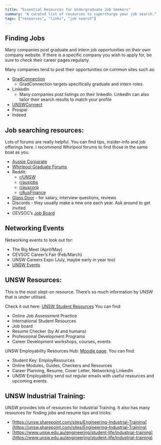 ```yaml
---
title: "Essential Resources for Undergraduate Job Seekers"
summary: "A curated list of resources to supercharge your job search."
tags: ["resources", "links", "job search"]
---
```

## Finding Jobs

Many companies post graduate and intern job opportunities on their own company website. If there is a specific company you wish to apply for, be sure to check their career pages regularly. 

Many companies tend to post their opportunities on common sites such as:



* [GradConnection](https://au.gradconnection.com/) 
    * GradConnection targets specifically graduate and intern roles. 
* LinkedIn
    * Many companies post listings on their linkedIn. LinkedIn can also tailor their search results to match your profile
* [UNSWConnect](https://unswconnect.unsw.edu.au/) 
* Prospel
* Indeed


## Job searching resources:

Lots of forums are really helpful. You can find tips, insider-info and job offerings here. I recommend Whirlpool forums to find those in the same boat as you. 



* [Aussie Corporate](https://gradhub.theaussiecorporate.com/) 
* [Whirlpool Graduate Forums](https://forums.whirlpool.net.au/forum/136) 
* Reddit:
    * [r/UNSW](https://www.reddit.com/r/unsw/)
    * [r/ausjobs](https://www.reddit.com/r/ausjobs/)
    * [r/auscorp](https://www.reddit.com/r/auscorp/)
    * [r/AusFinance](https://www.reddit.com/r/AusFinance/)
* [Glass Door](https://www.glassdoor.com.au/) - for salary, interview questions, reviews 
* Discords - they usually make a new one each year. Ask around to get invited.
* CEVSOC’s [Job Board](https://www.cevsoc.com/job-board) 


## Networking Events

Networking events to look out for:



* The Big Meet (April/May)
* CEVSOC Career’s Fair (Feb/March)
* UNSW Careers Expo (July, maybe early in year too)
* [UNSW Events](https://www.unsw.edu.au/employability/events-news/events) 


## UNSW Resources:

This is the most slept-on resource. There’s so much information by UNSW that is under utilised. 

Check it out here: [UNSW Student Resources](https://www.unsw.edu.au/employability/resources) 
You can find:


* Online Job Assessment Practice
* International Student Resources
* Job board
* Resume Checker (by AI and humans)
* Professional Development Programs
* Career Development workshops, courses, events

UNSW Employability Resources Hub: [Moodle page](https://moodle.telt.unsw.edu.au/enrol/index.php?id=71119). You can find:



* Student Key: EmployResources
* Online Modules, Guides, Checkers and Resources
* Career Planning, Resume, Cover Letter, Networking LinkedIn
* UNSW Employability send out regular emails with useful resources and upcoming events. 

## UNSW Industrial Training:

UNSW provides lots of resources for Industrial Training. It also has many resources for finding jobs and resume tips and tricks.  



* [https://unsw.sharepoint.com/sites/Engineering-Industrial-Training](https://unsw.sharepoint.com/sites/Engineering-Industrial-Training) 
* [https://www.unsw.edu.au/engineering/student-life/industrial-training](https://www.unsw.edu.au/engineering/student-life/industrial-training) 


